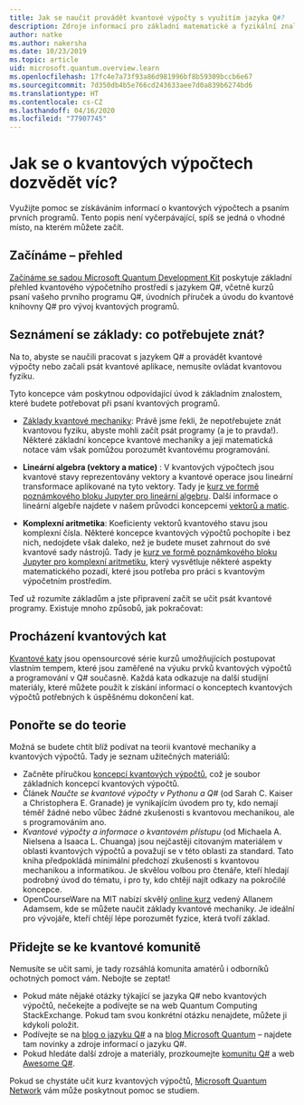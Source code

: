 ```yaml
---
title: Jak se naučit provádět kvantové výpočty s využitím jazyka Q#?
description: Zdroje informací pro základní matematické a fyzikální znalosti, které vám pomůžou začít s kvantovými výpočty
author: natke
ms.author: nakersha
ms.date: 10/23/2019
ms.topic: article
uid: microsoft.quantum.overview.learn
ms.openlocfilehash: 17fc4e7a73f93a86d981996bf8b59309bccb6e67
ms.sourcegitcommit: 7d350db4b5e766cd243633aee7d0a839b6274bd6
ms.translationtype: HT
ms.contentlocale: cs-CZ
ms.lasthandoff: 04/16/2020
ms.locfileid: "77907745"
---
```

# <a name="how-to-learn-about-quantum-computing"></a>Jak se o kvantových výpočtech dozvědět víc?

Využijte pomoc se získáváním informací o kvantových výpočtech a psaním prvních programů. Tento popis není vyčerpávající, spíš se jedná o vhodné místo, na kterém můžete začít.

## <a name="getting-started-overview"></a>Začínáme – přehled

[Začínáme se sadou Microsoft Quantum Development Kit](xref:microsoft.quantum.welcome) poskytuje základní přehled kvantového výpočetního prostředí s jazykem Q#, včetně kurzů psaní vašeho prvního programu Q#, úvodních příruček a úvodu do kvantové knihovny Q# pro vývoj kvantových programů.

## <a name="learning-the-basics-what-do-you-need-to-know"></a>Seznámení se základy: co potřebujete znát?

Na to, abyste se naučili pracovat s jazykem Q# a provádět kvantové výpočty nebo začali psát kvantové aplikace, nemusíte ovládat kvantovou fyziku.

Tyto koncepce vám poskytnou odpovídající úvod k základním znalostem, které budete potřebovat při psaní kvantových programů.  

* [Základy kvantové mechaniky](xref:microsoft.quantum.concepts.intro): Právě jsme řekli, že nepotřebujete znát kvantovou fyziku, abyste mohli začít psát programy (a je to pravda!). Některé základní koncepce kvantové mechaniky a její matematická notace vám však pomůžou porozumět kvantovému programování.

* **Lineární algebra (vektory a matice)** : V kvantových výpočtech jsou kvantové stavy reprezentovány vektory a kvantové operace jsou lineární transformace aplikované na tyto vektory.  Tady je [kurz ve formě poznámkového bloku Jupyter pro lineární algebru](https://github.com/microsoft/QuantumKatas/tree/master/tutorials/LinearAlgebra).  Další informace o lineární algebře najdete v našem průvodci koncepcemi [vektorů a matic](xref:microsoft.quantum.concepts.vectors).

* **Komplexní aritmetika**: Koeficienty vektorů kvantového stavu jsou komplexní čísla. Některé koncepce kvantových výpočtů pochopíte i bez nich, nedojdete však daleko, než je budete muset zahrnout do své kvantové sady nástrojů.  Tady je [kurz ve formě poznámkového bloku Jupyter pro komplexní aritmetiku](https://github.com/microsoft/QuantumKatas/tree/master/tutorials/ComplexArithmetic), který vysvětluje některé aspekty matematického pozadí, které jsou potřeba pro práci s kvantovým výpočetním prostředím. 

Teď už rozumíte základům a jste připravení začít se učit psát kvantové programy.  Existuje mnoho způsobů, jak pokračovat:

## <a name="do-the-quantum-katas"></a>Procházení kvantových kat

[Kvantové katy](xref:microsoft.quantum.overview.katas) jsou opensourcové série kurzů umožňujících postupovat vlastním tempem, které jsou zaměřené na výuku prvků kvantových výpočtů a programování v Q# současně.  Každá kata odkazuje na další studijní materiály, které můžete použít k získání informací o konceptech kvantových výpočtů potřebných k úspěšnému dokončení kat.  

## <a name="dive-into-the-theory"></a>Ponořte se do teorie

Možná se budete chtít blíž podívat na teorii kvantové mechaniky a kvantových výpočtů. Tady je seznam užitečných materiálů:

* Začněte příručkou [koncepcí kvantových výpočtů](xref:microsoft.quantum.concepts.intro), což je soubor základních koncepcí kvantových výpočtů.
* Článek _Naučte se kvantové výpočty v Pythonu a Q#_ (od Sarah C. Kaiser a Christophera E. Granade) je vynikajícím úvodem pro ty, kdo nemají téměř žádné nebo vůbec žádné zkušenosti s kvantovou mechanikou, ale s programováním ano.
* _Kvantové výpočty a informace o kvantovém přístupu_ (od Michaela A. Nielsena a Isaaca L. Chuanga) jsou nejčastěji citovaným materiálem v oblasti kvantových výpočtů a považují se v této oblasti za standard. Tato kniha předpokládá minimální předchozí zkušenosti s kvantovou mechanikou a informatikou. Je skvělou volbou pro čtenáře, kteří hledají podrobný úvod do tématu, i pro ty, kdo chtějí najít odkazy na pokročilé koncepce.
* OpenCourseWare na MIT nabízí skvělý [online kurz](https://www.youtube.com/watch?v=lZ3bPUKo5zc&list=PLUl4u3cNGP61-9PEhRognw5vryrSEVLPr) vedený Allanem Adamsem, kde se můžete naučit základy kvantové mechaniky. Je ideální pro vývojáře, kteří chtějí lépe porozumět fyzice, která tvoří základ.

## <a name="join-the-quantum-community"></a>Přidejte se ke kvantové komunitě

Nemusíte se učit sami, je tady rozsáhlá komunita amatérů i odborníků ochotných pomoct vám. Nebojte se zeptat!

* Pokud máte nějaké otázky týkající se jazyka Q# nebo kvantových výpočtů, nečekejte a podívejte se na web Quantum Computing StackExchange. Pokud tam svou konkrétní otázku nenajdete, můžete ji kdykoli položit. 
* Podívejte se na [blog o jazyku Q#](https://devblogs.microsoft.com/qsharp/) a na [blog Microsoft Quantum](https://cloudblogs.microsoft.com/quantum/) – najdete tam novinky a zdroje informací o jazyku Q#.
* Pokud hledáte další zdroje a materiály, prozkoumejte [komunitu Q#](https://qsharp.community/) a web [Awesome Q#](https://project-awesome.org/ebraminio/awesome-qsharp).

 Pokud se chystáte učit kurz kvantových výpočtů, [Microsoft Quantum Network](https://info.microsoft.com/LearnMoreAboutMicrosoftQuantumNetwork.html) vám může poskytnout pomoc se studiem.  

